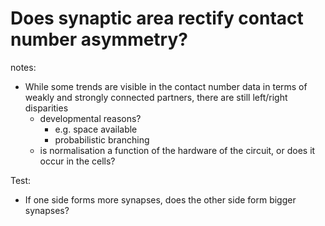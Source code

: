 # Does synaptic area rectify contact number asymmetry?

notes:

- While some trends are visible in the contact number data in terms of
weakly and strongly connected partners, there are still left/right
disparities
    - developmental reasons?
        - e.g. space available
        - probabilistic branching
    - is normalisation a function of the hardware of the circuit,
    or does it occur in the cells?

Test:

- If one side forms more synapses, does the other side form bigger
synapses?
